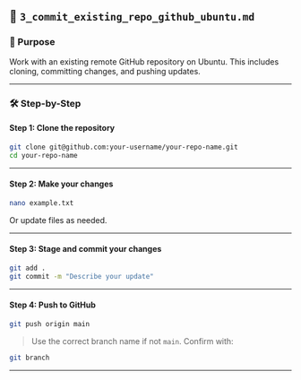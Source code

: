 ## 📘 `3_commit_existing_repo_github_ubuntu.md`

### 📌 Purpose

Work with an existing remote GitHub repository on Ubuntu. This includes cloning, committing changes, and pushing updates.

---

### 🛠️ Step-by-Step

#### Step 1: Clone the repository

```bash
git clone git@github.com:your-username/your-repo-name.git
cd your-repo-name
```

---

#### Step 2: Make your changes

```bash
nano example.txt
```

Or update files as needed.

---

#### Step 3: Stage and commit your changes

```bash
git add .
git commit -m "Describe your update"
```

---

#### Step 4: Push to GitHub

```bash
git push origin main
```

> Use the correct branch name if not `main`. Confirm with:

```bash
git branch
```

---
